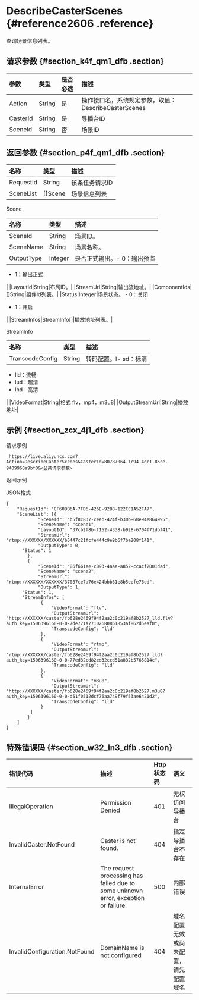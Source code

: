# DescribeCasterScenes {#reference2606 .reference}

查询场景信息列表。

## 请求参数 {#section_k4f_qm1_dfb .section}

|参数|类型|是否必选|描述|
|:-|:-|:---|:-|
|Action|String|是|操作接口名，系统规定参数，取值：DescribeCasterScenes|
|CasterId|String|是|导播台ID|
|SceneId|String|否|场景ID|

## 返回参数 {#section_p4f_qm1_dfb .section}

|名称|类型|描述|
|:-|:-|:-|
|RequestId|String|该条任务请求ID|
|SceneList|\[\]Scene|场景信息列表|

Scene

|名称|类型|描述|
|:-|:-|:-|
|SceneId|String|场景ID。|
|SceneName|String|场景名称。|
|OutputType|Integer|是否正式输出。-   0：输出预监
-   1：输出正式

|
|LayoutId|String|布局ID。|
|StreamUrl|String|输出流地址。|
|ComponentIds|\[\]String|组件Id列表。|
|Status|Integer|场景状态。 -   0：关闭
-   1：开启

|
|StreamInfos|StreamInfo\[\]|播放地址列表。|

StreamInfo

|名称|类型|描述|
|:-|:-|:-|
|TranscodeConfig|String|转码配置。l-   sd：标清
-   lld：流畅
-   lud：超清
-   lhd：高清

|
|VideoFormat|String|格式 flv，mp4，m3u8|
|OutputStreamUrl|String|播放地址|

## 示例 {#section_zcx_4j1_dfb .section}

请求示例

```
 https://live.aliyuncs.com?Action=DescribeCasterScenes&CasterId=80787064-1c94-4dc1-85ce-9409960a9bf0&<公共请求参数>
```

返回示例

JSON格式

```
{
    "RequestId": "CF60DB6A-7FD6-426E-9288-122CC1A52FA7",
    "SceneList": [{
            "SceneId": "b5f8c837-ceeb-424f-b30b-68e94e864995",
            "SceneName": "scene1",
            "LayoutId": "37cb2f8b-f152-4338-b928-6704f71dbf41",
            "StreamUrl": "rtmp://XXXXXX/XXXXXX/b5447c21fcfe444c9e9b6f7ba208f141",
            "OutputType": 0,
      "Status": 1
        },
        {
            "SceneId": "86f661ee-c893-4aae-a852-ccacf2001dad",
            "SceneName": "scene2",
            "StreamUrl": "rtmp://XXXXXX/XXXXXX/37087ce7a76e424bbb61e8b5eefe76ed",
            "OutputType": 1,
      "Status": 1,
      "StreamInfos": [
             {
                 "VideoFormat": "flv",
                 "OutputStreamUrl": "http://XXXXXX/caster/fb628e2469f94f2aa2c0c219af8b2527_lld.flv?auth_key=1506396160-0-0-7de771a77102680861853af862d5eaf0",
                 "TranscodeConfig": "lld"
             },
             {
                 "VideoFormat": "rtmp",
                 "OutputStreamUrl": "rtmp://XXXXXX/caster/fb628e2469f94f2aa2c0c219af8b2527_lld?auth_key=1506396160-0-0-77ed32cd82ed32ccd51a832b5765814c",
                 "TranscodeConfig": "lld"
             },
             {
                 "VideoFormat": "m3u8",
                 "OutputStreamUrl": "http://XXXXXX/caster/fb628e2469f94f2aa2c0c219af8b2527.m3u8?auth_key=1506396160-0-0-d51f0512dcf76aa749f79f53ae6421d2",
                 "TranscodeConfig": "lld"
             }
         ]
        }
    ]
}
```

## 特殊错误码 {#section_w32_ln3_dfb .section}

|错误代码|描述|Http 状态码|语义|
|:---|:-|:-------|:-|
|IllegalOperation|Permission Denied|401|无权访问导播台|
|InvalidCaster.NotFound|Caster is not found.|404|指定导播台不存在|
|InternalError|The request processing has failed due to some unknown error, exception or failure.|500|内部错误|
|InvalidConfiguration.NotFound|DomainName is not configured|404|域名配置无效或尚未配置，请先配置域名|

